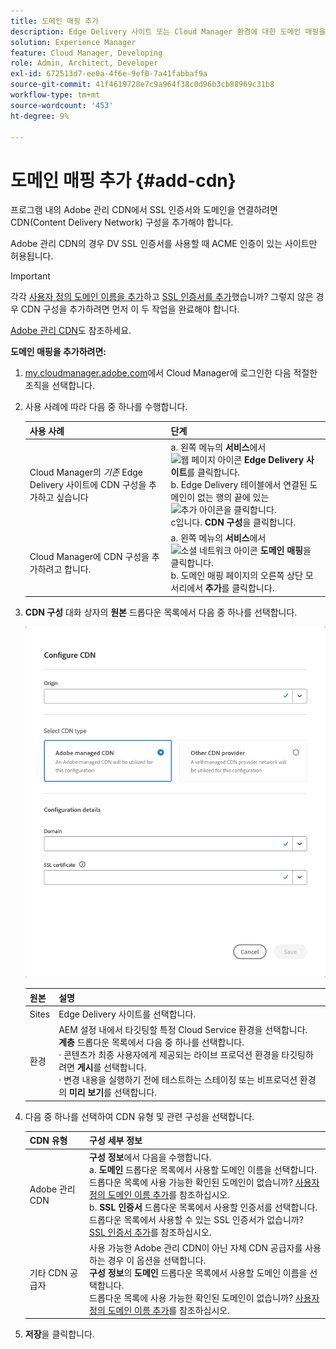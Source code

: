 ```yaml
---
title: 도메인 매핑 추가
description: Edge Delivery 사이트 또는 Cloud Manager 환경에 대한 도메인 매핑을 추가하는 방법에 대해 알아봅니다.
solution: Experience Manager
feature: Cloud Manager, Developing
role: Admin, Architect, Developer
exl-id: 672513d7-ee0a-4f6e-9ef0-7a41fabbaf9a
source-git-commit: 41f4619728e7c9a964f38c0d96b3cb88969c31b8
workflow-type: tm+mt
source-wordcount: '453'
ht-degree: 9%

---
```



# 도메인 매핑 추가 {#add-cdn}

프로그램 내의 Adobe 관리 CDN에서 SSL 인증서와 도메인을 연결하려면 CDN(Content Delivery Network) 구성을 추가해야 합니다.

Adobe 관리 CDN의 경우 DV SSL 인증서를 사용할 때 ACME 인증이 있는 사이트만 허용됩니다.

>[!IMPORTANT]
>
>각각 [사용자 정의 도메인 이름을 추가](/help/implementing/cloud-manager/custom-domain-names/add-custom-domain-name.md)하고 [SSL 인증서를 추가](/help/implementing/cloud-manager/managing-ssl-certifications/add-ssl-certificate.md)했습니까? 그렇지 않은 경우 CDN 구성을 추가하려면 먼저 이 두 작업을 완료해야 합니다.

[Adobe 관리 CDN](https://www.aem.live/docs/byo-cdn-adobe-managed)도 참조하세요.

**도메인 매핑을 추가하려면:**

1. [my.cloudmanager.adobe.com](https://my.cloudmanager.adobe.com/)에서 Cloud Manager에 로그인한 다음 적절한 조직을 선택합니다.

1. 사용 사례에 따라 다음 중 하나를 수행합니다.

   | 사용 사례 | 단계 |
   | --- | --- |
   | Cloud Manager의 *기존* Edge Delivery 사이트에 CDN 구성을 추가하고 싶습니다 | a. 왼쪽 메뉴의 **서비스**&#x200B;에서 ![웹 페이지 아이콘](https://spectrum.adobe.com/static/icons/workflow_18/Smock_WebPages_18_N.svg) **Edge Delivery 사이트**&#x200B;를 클릭합니다.<br>b. Edge Delivery 테이블에서 연결된 도메인이 없는 행의 끝에 있는 ![추가 아이콘](https://spectrum.adobe.com/static/icons/workflow_18/Smock_More_18_N.svg)을 클릭합니다.<br>c입니다. **CDN 구성**&#x200B;을 클릭합니다. |
   | Cloud Manager에 CDN 구성을 추가하려고 합니다. | a. 왼쪽 메뉴의 **서비스**&#x200B;에서 ![소셜 네트워크 아이콘](https://spectrum.adobe.com/static/icons/workflow_18/Smock_SocialNetwork_18_N.svg) **도메인 매핑**&#x200B;을 클릭합니다.<br>b. 도메인 매핑 페이지의 오른쪽 상단 모서리에서 **추가**&#x200B;를 클릭합니다. |

1. **CDN 구성** 대화 상자의 **원본** 드롭다운 목록에서 다음 중 하나를 선택합니다.

   ![CDN 구성 대화 상자](/help/implementing/cloud-manager/assets/configure-cdn-dialog.png)

   | 원본 | 설명 |
   | --- | --- |
   | Sites | Edge Delivery 사이트를 선택합니다. |
   | 환경 | AEM 설정 내에서 타깃팅할 특정 Cloud Service 환경을 선택합니다.<br>**계층** 드롭다운 목록에서 다음 중 하나를 선택합니다.<br>· 콘텐츠가 최종 사용자에게 제공되는 라이브 프로덕션 환경을 타깃팅하려면 **게시**&#x200B;를 선택합니다.<br>· 변경 내용을 실행하기 전에 테스트하는 스테이징 또는 비프로덕션 환경의 **미리 보기**&#x200B;를 선택합니다. |

1. 다음 중 하나를 선택하여 CDN 유형 및 관련 구성을 선택합니다.

   | CDN 유형 | 구성 세부 정보 |
   | --- | --- |
   | Adobe 관리 CDN | **구성 정보**&#x200B;에서 다음을 수행합니다.<br>a. **도메인** 드롭다운 목록에서 사용할 도메인 이름을 선택합니다.<br>드롭다운 목록에 사용 가능한 확인된 도메인이 없습니까? [사용자 정의 도메인 이름 추가](/help/implementing/cloud-manager/custom-domain-names/add-custom-domain-name.md)를 참조하십시오.<br>b. **SSL 인증서** 드롭다운 목록에서 사용할 인증서를 선택합니다.<br>드롭다운 목록에서 사용할 수 있는 SSL 인증서가 없습니까? [SSL 인증서 추가](/help/implementing/cloud-manager/managing-ssl-certifications/add-ssl-certificate.md)를 참조하십시오. |
   | 기타 CDN 공급자 | 사용 가능한 Adobe 관리 CDN이 아닌 자체 CDN 공급자를 사용하는 경우 이 옵션을 선택합니다.<br>**구성 정보**&#x200B;의 **도메인** 드롭다운 목록에서 사용할 도메인 이름을 선택합니다.<br>드롭다운 목록에 사용 가능한 확인된 도메인이 없습니까? [사용자 정의 도메인 이름 추가](/help/implementing/cloud-manager/custom-domain-names/add-custom-domain-name.md)를 참조하십시오. |

1. **저장**&#x200B;을 클릭합니다.
